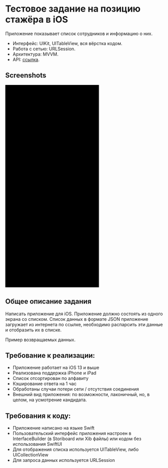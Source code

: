 Тестовое задание на позицию стажёра в iOS
==========

Приложение показывает список сотрудников и информацию о них.

* Интерфейс: UIKit, UITableView, вся вёрстка кодом. 
* Работа с сетью: URLSession. 
* Архитектура: MVVM. 
* API: [ссылка](https://run.mocky.io/v3/1d1cb4ec-73db-4762-8c4b-0b8aa3cecd4c).

## Screenshots
![Screenshot](./Screenshot.gif)

## Общее описание задания
Написать приложение для iOS. Приложение должно состоять из одного экрана со списком. Список данных в формате JSON приложение загружает из интернета по ссылке, необходимо распарсить эти данные и отобразить их в списке.

Пример возвращаемых данных.


## Требование к реализации:
* Приложение работает на iOS 13 и выше
* Реализована поддержка iPhone и iPad
* Список отсортирован по алфавиту
* Кэширование ответа на 1 час
* Обработаны случаи потери сети / отсутствия соединения
* Внешний вид приложения: по возможности, лаконичный, но, в целом, на усмотрение кандидата.


## Требования к коду:
* Приложение написано на языке Swift
* Пользовательский интерфейс приложения настроен в InterfaceBuilder (в Storiboard или Xib файлы) или кодом без использования SwiftUI
* Для отображения списка используется UITableView, либо UICollectionView
* Для запроса данных используется URLSession
